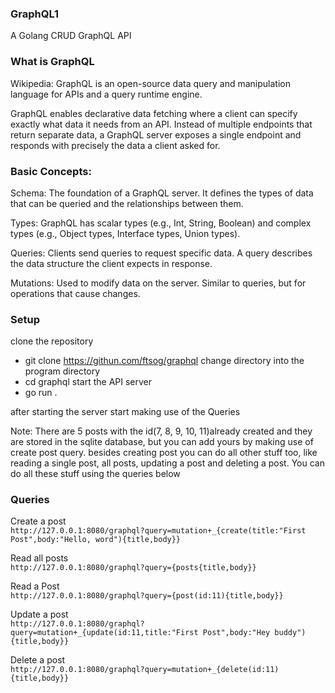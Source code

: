 ### GraphQL1
A Golang CRUD GraphQL API

### What is GraphQL
Wikipedia: GraphQL is an open-source data query and manipulation language for APIs and a query runtime engine.

GraphQL enables declarative data fetching where a client can specify exactly what data it needs from an API. Instead of multiple endpoints that return separate data, a GraphQL server exposes a single endpoint and responds with precisely the data a client asked for.

### Basic Concepts:
Schema: The foundation of a GraphQL server. It defines the types of data that can be queried and the relationships between them.

Types: GraphQL has scalar types (e.g., Int, String, Boolean) and complex types (e.g., Object types, Interface types, Union types).

Queries: Clients send queries to request specific data. A query describes the data structure the client expects in response.

Mutations: Used to modify data on the server. Similar to queries, but for operations that cause changes.


### Setup
clone the repository
* git clone https://githun.com/ftsog/graphql
change directory into the program directory
* cd graphql
start the API server
* go run .

after starting the server start making use of the Queries

Note: There are 5 posts with the id(7, 8, 9, 10, 11)already created and they are stored in the sqlite database, but you can add yours by making use of create post query. besides creating post you can do all other stuff too, like reading a single post, all posts, updating a post and deleting a post. You can do all these stuff using the queries below

### Queries
Create a post\
`
http://127.0.0.1:8080/graphql?query=mutation+_{create(title:"First Post",body:"Hello, word"){title,body}}
`

Read all posts\
`
http://127.0.0.1:8080/graphql?query={posts{title,body}}
`

Read a Post\
`
http://127.0.0.1:8080/graphql?query={post(id:11){title,body}}
`

Update a post\
`
http://127.0.0.1:8080/graphql?query=mutation+_{update(id:11,title:"First Post",body:"Hey buddy"){title,body}}
`

Delete a post\
`
http://127.0.0.1:8080/graphql?query=mutation+_{delete(id:11){title,body}}
`
